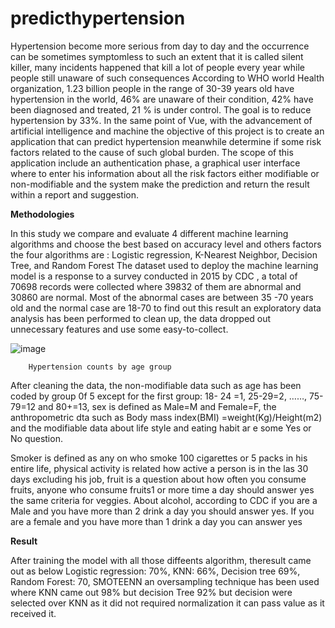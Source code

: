 # predicthypertension
Hypertension become more serious from day to day and the occurrence can be sometimes symptomless  to such an extent that it is called silent killer, many incidents happened that kill a lot of people every year while people still unaware of such  consequences
According to WHO world Health organization, 1.23 billion people in the range of 30-39 years old have hypertension in the world, 46% are unaware of their condition, 42% have been diagnosed and treated, 21 % is under control. The goal is to reduce hypertension by 33%. In the same point of Vue, with the advancement of artificial intelligence and machine the objective of this project is to create an application that can predict hypertension meanwhile determine if some risk factors related to the cause of such global burden. The scope of this application include an authentication phase, a graphical user interface where to enter his information about all the risk factors either modifiable or non-modifiable and the system make the prediction and return the result within a report and suggestion.

**Methodologies**

In this study we compare and evaluate 4 different machine learning algorithms and choose the best based on accuracy level and others factors the four algorithms are : Logistic regression, K-Nearest Neighbor, Decision Tree, and Random Forest
The dataset  used to deploy the machine learning model is a response to a survey conducted in 2015 by CDC , a total of 70698 records were collected where   39832 of them are abnormal and 30860 are normal. Most of the abnormal cases are between 35 -70  years old and the normal case are 18-70  to find out this result an exploratory data analysis has been performed to clean up, the data dropped out unnecessary features and use some easy-to-collect.



![image](https://user-images.githubusercontent.com/112989411/208800183-96176160-94f4-413f-bf44-10dc3dd25f8a.png)


        Hypertension counts by age group		
        

After cleaning the data, the non-modifiable data  such as age has been coded by group 0f 5 except for the first group: 18- 24 =1,  25-29=2, ……, 75-79=12 and 80+=13, sex is defined as Male=M and Female=F, the anthropometric dta such as Body mass index(BMI) =weight(Kg)/Height(m2) and the modifiable data about life style and eating habit ar e some Yes or No question.

Smoker is defined as any on who smoke 100 cigarettes or 5 packs in his entire life, physical activity is related how active a person is in the las 30 days excluding his job, fruit is a question about how often you consume fruits, anyone who consume fruits1 or more time a day should answer yes the same criteria for veggies. About alcohol, according to CDC if you are a Male and you have more than 2 drink a day you should answer yes. If you are a female and you have more than 1 drink a day you can answer yes

**Result**

After training the model with all those diffeents algorithm, theresult came out as below
Logistic regression: 70%, KNN: 66%, Decision tree 69%, Random Forest: 70, SMOTEENN an oversampling technique has been used where KNN came out 98% but decision Tree 92% but decision were selected over KNN as it did not required normalization it can pass value as it received it.


